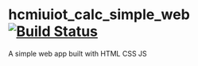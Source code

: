 # hcmiuiot_calc_simple_web [![Build Status](https://travis-ci.com/hcmiuiot/hcmiuiot_calc_simple_web.svg?branch=master)](https://travis-ci.com/hcmiuiot/hcmiuiot_calc_simple_web)
A simple web app built with HTML CSS JS
